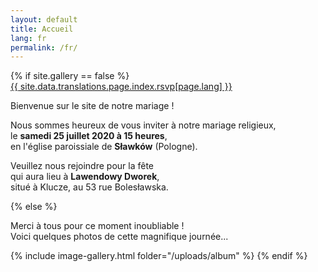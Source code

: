 ```yaml
---
layout: default
title: Accueil
lang: fr
permalink: /fr/
---
```


<div class="row">
  <div class="col-12 text-center">
    {% if site.gallery == false %}
      <div class="pb-4">
        <a role="button" class="btn btn-danger btn-lg" href="formulaire-de-reponse">
          {{ site.data.translations.page.index.rsvp[page.lang] }}</a>
      </div>
      <p>Bienvenue sur le site de notre mariage !</p>
      <p>Nous sommes heureux de vous inviter à notre mariage religieux,<br />
        le <strong>samedi 25 juillet 2020 à 15 heures</strong>,<br />
      en l'église paroissiale de <strong>Sławków</strong> (Pologne).</p>
      <p>Veuillez nous rejoindre pour la fête<br />
      qui aura lieu à <strong>Lawendowy Dworek</strong>,<br />
      situé à Klucze, au 53 rue Bolesławska.</p>
    {% else %}
      <p>Merci à tous pour ce moment inoubliable !<br/>Voici quelques photos de cette magnifique journée...</p>
      {% include image-gallery.html folder="/uploads/album" %}
    {% endif %}
  </div>
</div>